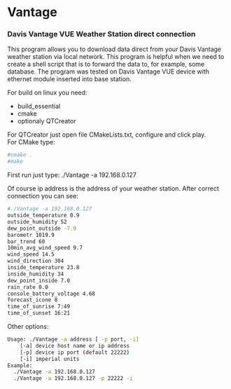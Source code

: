 # Vantage

### Davis Vantage VUE Weather Station direct connection

This program allows you to download data direct from your Davis Vantage weather station via local network. This program is helpful when we need to create a shell script that is to forward the data to, for example, some database.
The program was tested on Davis Vantage VUE device with ethernet module inserted into base station.

For build on linux you need:
- build_essential
- cmake
- optionaly QTCreator
  
For QTCreator just open file CMakeLists.txt, configure and click play.<br>
For CMake type:
```bash
#cmake .
#make
````  
First run just type:
  ./Vantage -a 192.168.0.127
    
  Of course ip address is the address of your weather station.
  After correct connection you can see: 
 ```bash
#./Vantage -a 192.168.0.127
outside_temperature 0.9
outside_humidity 52
dew_point_outside -7.9
barometr 1019.9
bar_trend 60
10min_avg_wind_speed 9.7
wind_speed 14.5
wind_direction 304
inside_temperature 23.8
inside_humidity 34
dew_point_inside 7.0
rain_rate 0.0
console_battery_voltage 4.68
forecast_icone 8
time_of_sunrise 7:49
time_of_sunset 16:21
````

Other options:
```bash
Usage: ./Vantage -a address [ -p port, -i]
    [-a] device host name or ip address
    [-p] device ip port (default 22222)
    [-i] imperial units
Example:
  ./Vantage -a 192.168.0.127
  ./Vantage -a 192.168.0.127 -p 22222 -i
 ```` 
